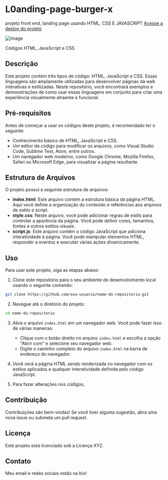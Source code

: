 # L0anding-page-burger-x
projeto front end, landing page usando HTML, CSS E JAVASCRIPT
[Acesse a deploy do projeto](https://marvelous-begonia-2f32ac.netlify.app/)

![image](https://harmonious-jelly-fee7c5.netlify.app/)



Códigos HTML, JavaScript e CSS

## Descrição

Este projeto contém três tipos de código: HTML, JavaScript e CSS. Essas linguagens são amplamente utilizadas para desenvolver páginas da web interativas e estilizadas. Neste repositório, você encontrará exemplos e demonstrações de como usar essas linguagens em conjunto para criar uma experiência visualmente atraente e funcional.



## Pré-requisitos

Antes de começar a usar os códigos deste projeto, é recomendado ter o seguinte:

- Conhecimento básico de HTML, JavaScript e CSS.
- Um editor de código para modificar os arquivos, como Visual Studio Code, Sublime Text, Atom, entre outros.
- Um navegador web moderno, como Google Chrome, Mozilla Firefox, Safari ou Microsoft Edge, para visualizar a página resultante.

## Estrutura de Arquivos

O projeto possui a seguinte estrutura de arquivos:

- **index.html**: Este arquivo contém a estrutura básica da página HTML. Aqui você define a organização do conteúdo e referências aos arquivos de estilo e script.
- **style.css**: Neste arquivo, você pode adicionar regras de estilo para controlar a aparência da página. Você pode definir cores, tamanhos, fontes e outros estilos visuais.
- **script.js**: Este arquivo contém o código JavaScript que adiciona interatividade à página. Você pode manipular elementos HTML, responder a eventos e executar várias ações dinamicamente.

## Uso

Para usar este projeto, siga as etapas abaixo:

1. Clone este repositório para o seu ambiente de desenvolvimento local usando o seguinte comando:
```bash
git clone https://github.com/seu-usuario/nome-do-repositorio.git
```


2. Navegue até o diretório do projeto:
```bash
cd nome-do-repositorio
```

3. Abra o arquivo `index.html` em um navegador web. Você pode fazer isso de várias maneiras:
   - Clique com o botão direito no arquivo `index.html` e escolha a opção "Abrir com" e selecione seu navegador web.
   - Digite o caminho completo do arquivo `index.html` na barra de endereço do navegador.

4. Você verá a página HTML sendo renderizada no navegador com os estilos aplicados e qualquer interatividade definida pelo código JavaScript.

5. Para fazer alterações nos códigos,

## Contribuição

Contribuições são bem-vindas! Se você tiver alguma sugestão, abra uma nova issue ou submeta um pull request.

## Licença

Este projeto está licenciado sob a Licença XYZ.

## Contato

Meu email e redes sociais estão na bio!











